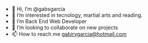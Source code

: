 - 👋 Hi, I’m @gabsgarcia
- 👀 I’m interested in tecnology, martial arts and reading.
- 🌱 I’m Back End Web Developer
- 💞️ I’m looking to collaborate on new projects
- 📫 How to reach me gabirvgarcia@hotmail.com 

<!---
gabsgarcia/gabsgarcia is a ✨ special ✨ repository because its `README.md` (this file) appears on your GitHub profile.
You can click the Preview link to take a look at your changes.
--->
